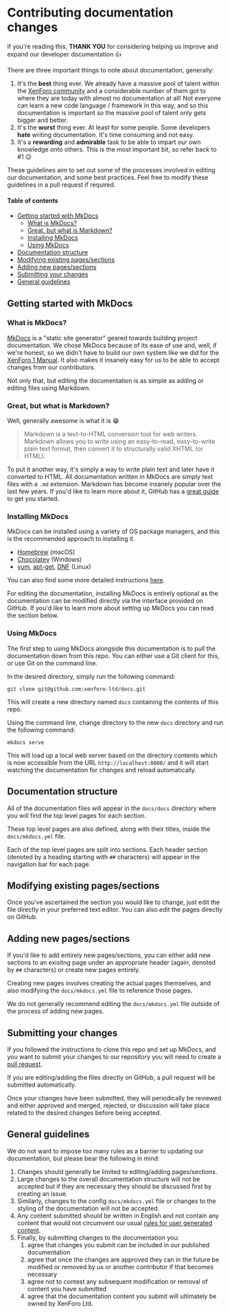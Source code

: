# Contributing documentation changes

If you're reading this, **THANK YOU** for considering helping us improve and expand our developer documentation 👍

There are three important things to note about documentation, generally:

1. It's the **best** thing ever. We already have a massive pool of talent within the [XenForo community](https://xenforo.com/community) and a considerable number of them got to where they are today with almost no documentation at all! Not everyone can learn a new code language / framework in this way, and so this documentation is important so the massive pool of talent only gets bigger and better.
2. It's the **worst** thing ever. At least for some people. Some developers **hate** writing documentation. It's time consuming and not easy.
3. It's a **rewarding** and **admirable** task to be able to impart our own knowledge onto others. This is the most important bit, so refer back to #1 😉

These guidelines aim to set out some of the processes involved in editing our documentation, and some best practices. Feel free to modify these guidelines in a pull request if required.

#### Table of contents

* [Getting started with MkDocs](#getting-started-with-mkdocs)
  * [What is MkDocs?](#what-is-mkdocs)
  * [Great, but what is Markdown?](#great-but-what-is-markdown)
  * [Installing MkDocs](#installing-mkdocs)
  * [Using MkDocs](#using-mkdocs)
* [Documentation structure](#documentation-structure)
* [Modifying existing pages/sections](#modifying-existing-pages-sections)
* [Adding new pages/sections](#adding-new-pages-sections)
* [Submitting your changes](#submitting-your-changes)
* [General guidelines](#general-guidelines)

## Getting started with MkDocs

### What is MkDocs?

[MkDocs](http://www.mkdocs.org/) is a "static site generator" geared towards building project documentation. We chose MkDocs because of its ease of use and, well, if we're honest, so we didn't have to build our own system like we did for the [XenForo 1 Manual](https://xenforo.com/help/manual/). It also makes it insanely easy for us to be able to accept changes from our contributors.

Not only that, but editing the documentation is as simple as adding or editing files using Markdown.

### Great, but what is Markdown?

Well, generally awesome is what it is 😁 

> Markdown is a text-to-HTML conversion tool for web writers. Markdown allows you to write using an easy-to-read, easy-to-write plain text format, then convert it to structurally valid XHTML (or HTML).

To put it another way, it's simply a way to write plain text and later have it converted to HTML. All documentation written in MkDocs are simply text files with a `.md` extension. Markdown has become insanely popular over the last few years. If you'd like to learn more about it, GitHub has a [great guide](https://guides.github.com/features/mastering-markdown/) to get you started.

### Installing MkDocs

MkDocs can be installed using a variety of OS package managers, and this is the recommended approach to installing it.

* [Homebrew](http://brew.sh/) (macOS)
* [Chocolatey](https://chocolatey.org/) (Windows)
* [yum](http://yum.baseurl.org/), [apt-get](https://help.ubuntu.com/community/AptGet/Howto), [DNF](http://dnf.readthedocs.io/en/latest/index.html) (Linux)

You can also find some more detailed instructions [here](http://www.mkdocs.org/#installation).

For editing the documentation, installing MkDocs is entirely optional as the documentation can be modified directly via the interface provided on GitHub. If you'd like to learn more about setting up MkDocs you can read the section below.

### Using MkDocs

The first step to using MkDocs alongside this documentation is to pull the documentation down from this repo. You can either use a Git client for this, or use Git on the command line.

In the desired directory, simply run the following command:

```
git clone git@github.com:xenforo-ltd/docs.git
```

This will create a new directory named `docs` containing the contents of this repo.

Using the command line, change directory to the new `docs` directory and run the following command:

```
mkdocs serve
```

This will load up a local web server based on the directory contents which is now accessible from the URL `http://localhost:8000/` and it will start watching the documentation for changes and reload automatically.

## Documentation structure

All of the documentation files will appear in the `docs/docs` directory where you will find the top level pages for each section.

These top level pages are also defined, along with their titles, inside the `docs/mkdocs.yml` file.

Each of the top level pages are split into sections. Each header section (denoted by a heading starting with `##` characters) will appear in the navigation bar for each page.

## Modifying existing pages/sections

Once you've ascertained the section you would like to change, just edit the file directly in your preferred text editor. You can also edit the pages directly on GitHub.

## Adding new pages/sections

If you'd like to add entirely new pages/sections, you can either add new sections to an exisitng page under an appropriate header (again, denoted by `##` characters) or create new pages entirely.

Creating new pages involves creating the actual pages themselves, and also modifying the `docs/mkdocs.yml` file to reference those pages.

We do not generally recommend editing the `docs/mkdocs.yml` file outside of the process of adding new pages.

## Submitting your changes

If you followed the instructions to clone this repo and set up MkDocs, and you want to submit your changes to our repository you will need to create a [pull request](https://git-scm.com/docs/git-request-pull).

If you are editing/adding the files directly on GitHub, a pull request will be submitted automatically.

Once your changes have been submitted, they will periodically be reviewed and either approved and merged, rejected, or discussion will take place related to the desired changes before being accepted.

## General guidelines

We do not want to impose too many rules as a barrier to updating our documentation, but please bear the following in mind:

1. Changes should generally be limited to editing/adding pages/sections.
2. Large changes to the overall documentation structure will not be accepted but if they are necessary they should be discussed first by creating an issue.
3. Similarly, changes to the config `docs/mkdocs.yml` file or changes to the styling of the documentation will not be accepted.
4. Any content submitted should be written in English and not contain any content that would not circumvent our usual [rules for user generated content](https://xenforo.com/community/help/terms/).
5. Finally, by submitting changes to the documentation you:
    1. agree that changes you submit can be included in our published documentation
    2. agree that once the changes are approved they can in the future be modified or removed by us or another contributor if that becomes necessary
    3. agree not to contest any subsequent modification or removal of content you have submitted
    4. agree that the documentation content you submit will ultimately be owned by XenForo Ltd.
